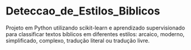 # Deteccao_de_Estilos_Biblicos
Projeto em Python utilizando scikit-learn e aprendizado supervisionado para classificar textos bíblicos em diferentes estilos: arcaico, moderno, simplificado, complexo, tradução literal ou tradução livre.
